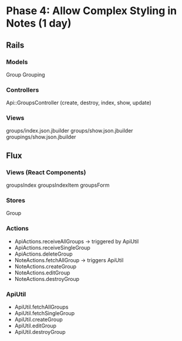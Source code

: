 # Phase 4: Allow Complex Styling in Notes (1 day)

## Rails
### Models
Group
Grouping

### Controllers
Api::GroupsController (create, destroy, index, show, update)

### Views
groups/index.json.jbuilder
groups/show.json.jbuilder
groupings/show.json.jbuilder

## Flux
### Views (React Components)
groupsIndex
  groupsIndexItem
groupsForm

### Stores
Group

### Actions
* ApiActions.receiveAllGroups -> triggered by ApiUtil
* ApiActions.receiveSingleGroup
* ApiActions.deleteGroup
* NoteActions.fetchAllGroup -> triggers ApiUtil
* NoteActions.createGroup
* NoteActions.editGroup
* NoteActions.destroyGroup

### ApiUtil
* ApiUtil.fetchAllGroups
* ApiUtil.fetchSingleGroup
* ApiUtil.createGroup
* ApiUtil.editGroup
* ApiUtil.destroyGroup
